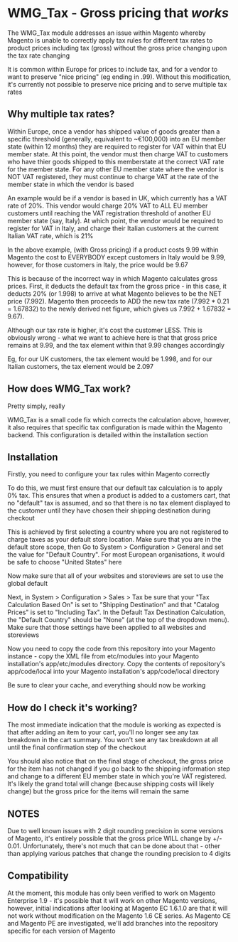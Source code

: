 # WMG_Tax - Gross pricing that *works* #

The WMG_Tax module addresses an issue within Magento whereby Magento is unable to correctly apply tax rules for different tax rates to product prices including tax (gross) without the gross price changing upon the tax rate changing

It is common within Europe for prices to include tax, and for a vendor to want to preserve "nice pricing" (eg ending in .99). Without this modification, it's currently not possible to preserve nice pricing and to serve multiple tax rates

## Why multiple tax rates? ##

Within Europe, once a vendor has shipped value of goods greater than a specific threshold (generally, equivalent to ~€100,000) into an EU member state (within 12 months) they are required to register for VAT within that EU member state. At this point, the vendor must then charge VAT to customers who have thier goods shipped to this memberstate at the correct VAT rate for the member state. For any other EU member state where the vendor is NOT VAT registered, they must continue to charge VAT at the rate of the member state in which the vendor is based

An example would be if a vendor is based in UK, which currently has a VAT rate of 20%. This vendor would charge 20% VAT to ALL EU member customers until reaching the VAT registration threshold of another EU member state (say, Italy). At which point, the vendor would be required to register for VAT in Italy, and charge their Italian customers at the current Italian VAT rate, which is 21%

In the above example, (with Gross pricing) if a product costs 9.99 within Magento the cost to EVERYBODY except customers in Italy would be 9.99, however, for those customers in Italy, the price would be 9.67

This is because of the incorrect way in which Magento calculates gross prices. First, it deducts the default tax from the gross price - in this case, it deducts 20% (or 1.998) to arrive at what Magento believes to be the NET price (7.992). Magento then proceeds to ADD the new tax rate (7.992 * 0.21 = 1.67832) to the newly derived net figure, which gives us 7.992 + 1.67832 = 9.67).  

Although our tax rate is higher, it's cost the customer LESS. This is obviously wrong - what we want to achieve here is that that gross price remains at 9.99, and the tax element within that 9.99 changes accordingly

Eg, for our UK customers, the tax element would be 1.998, and for our Italian customers, the tax element would be 2.097

## How does WMG_Tax work? ##

Pretty simply, really

WMG_Tax is a small code fix which corrects the calculation above, however, it also requires that specific tax configuration is made within the Magento backend. This configuration is detailed within the installation section

## Installation ##

Firstly, you need to configure your tax rules within Magento correctly

To do this, we must first ensure that our default tax calculation is to apply 0% tax. This ensures that when a product is added to a customers cart, that no "default" tax is assumed, and so that there is no tax element displayed to the customer until they have chosen their shipping destination during checkout

This is achieved by first selecting a country where you are not registered to charge taxes as your default store location. Make sure that you are in the default store scope, then Go to System > Configuration > General and set the value for "Default Country". For most European organisations, it would be safe to choose "United States" here

Now make sure that all of your websites and storeviews are set to use the global default

Next, in System > Configuration > Sales > Tax be sure that your "Tax Calculation Based On" is set to "Shipping Destination" and that "Catalog Prices" is set to "Including Tax". In the Default Tax Destination Calculation, the "Default Country" should be "None" (at the top of the dropdown menu). Make sure that those settings have been applied to all websites and storeviews

Now you need to copy the code from this repository into your Magento instance - copy the XML file from etc/modules into your Magento installation's app/etc/modules directory. Copy the contents of repository's app/code/local into your Magento installation's app/code/local directory

Be sure to clear your cache, and everything should now be working

## How do I check it's working? ##

The most immediate indication that the module is working as expected is that after adding an item to your cart, you'll no longer see any tax breakdown in the cart summary. You won't see any tax breakdown at all until the final confirmation step of the checkout

You should also notice that on the final stage of checkout, the gross price for the item has not changed if you go back to the shipping information step and change to a different EU member state in which you're VAT registered. It's likely the grand total will change (because shipping costs will likely change) but the gross price for the items will remain the same 

## NOTES ##

Due to well known issues with 2 digit rounding precision in some versions of Magento, it's entirely possible that the gross price WILL change by +/- 0.01. Unfortunately, there's not much that can be done about that - other than applying various patches that change the rounding precision to 4 digits

## Compatibility ##

At the moment, this module has only been verified to work on Magento Enterprise 1.9 - it's possible that it will work on other Magento versions, however, initial indications after looking at Magento EC 1.6.1.0 are that it will not work without modification on the Magento 1.6 CE series. As Magento CE and Magento PE are investigated, we'll add branches into the repository specific for each version of Magento  
